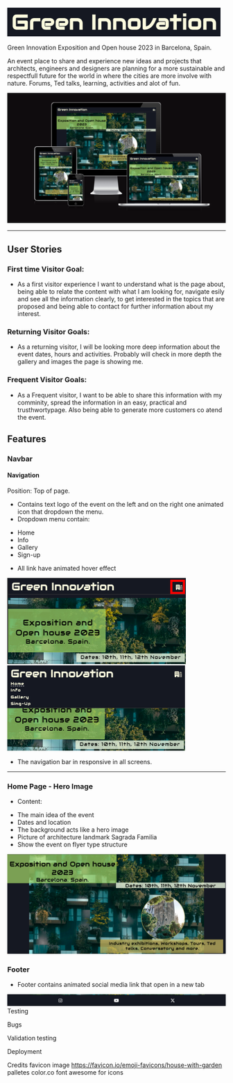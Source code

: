 ![green-innovation](documentation/green-innovation-title.png)

Green Innovation
Exposition and Open house 2023 in Barcelona, Spain.

An event place to share and experience new ideas and projects that architects, engineers and designers are planning for a more sustainable and respectfull future for the world in where the cities are more involve with nature.
Forums, Ted talks, learning, activities and alot of fun.

![Responsive Mockup](documentation/responsive-mockup.png)

---

## User Stories

### First time Visitor Goal:

* As a first visitor experience I want to understand what is the page about, being able to relate the content with what I am looking for, navigate esily and see all the information clearly, to get interested in the topics that are proposed and being able to contact for further information about my interest.

### Returning Visitor Goals:

* As a returning visitor, I will be looking more deep information about the event dates, hours and activities. Probably will check in more depth the gallery and images the page is showing me.

### Frequent Visitor Goals:

* As a Frequent visitor, I want to be able to share this information with my comminity, spread the information in an easy, practical and trusthwortypage. Also being able to generate more customers co atend the event.

## Features

### Navbar

#### Navigation

Position: Top of page.
* Contains text logo of the event on the left and on the right one animated icon that dropdown the menu.
* Dropdown menu contain:
- Home
- Info
- Gallery
- Sign-up
* All link have animated hover effect

![NavBar](documentation/navbar.png)
![NavBar Open](documentation/navbar-open.png)

* The navigation bar in responsive in all screens.

---

### Home Page - Hero Image

* Content:
- The main idea of the event
- Dates and location
- The background acts like a hero image
- Picture of architecture landmark Sagrada Familia
- Show the event on flyer type structure


![Home Page](documentation/homepage.png)

### Footer

* Footer contains animated social media link that open in a new tab

![footer](documentation/footer.png)
Testing

Bugs

Validation testing 

Deployment

Credits
favicon image
<https://favicon.io/emoji-favicons/house-with-garden>
palletes
color.co
font awesome
for icons

